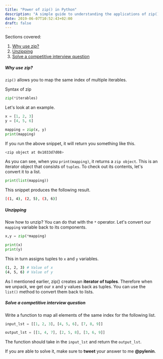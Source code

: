 ```yaml
---
title: "Power of zip() in Python"
description: "A simple guide to understanding the applications of zip() in python"
date: 2019-06-07T10:52:43+02:00
draft: false
---
```


Sections covered:

1. [Why use zip?](#why-use-zip)
2. [Unzipping](#unzipping)
3. [Solve a competitive interview question](#solve-a-competitive-interview-question)

##### Why use zip?

`zip()` allows you to map the same index of multiple iterables.

Syntax of zip
```python
zip(*iterables)
```
Let's look at an example.
```python
x = [1, 2, 3]
y = [4, 5, 6]

mapping = zip(x, y)
print(mapping)
```
If you run the above snippet, it will return you something like this.
```bash
<zip object at 0x1033d7d08>
```

As you can see, when you `print(mapping)`, it returns a `zip object`. This is an iterator object that consists of `tuples`. To check out its contents, let's convert it to a list.
```python
print(list(mapping))
```
This snippet produces the following result.
```bash
[(1, 4), (2, 5), (3, 6)]
```

##### Unzipping
Now how to unzip? You can do that with the `*` operator. Let's convert our `mapping` variable back to its components.
```python
x,y = zip(*mapping)

print(x)
print(y)
```
This in turn assigns tuples to `x` and `y` variables.

```bash
(1, 2, 3) # Value of x
(4, 5, 6) # Value of y
```
As I mentioned earlier, zip() creates an **iterator of tuples**. Therefore when we unpack, we get our x and y values back as tuples. You can use the `list()` method to convert them back to lists.

##### Solve a competitive interview question

Write a function to map all elements of the same index for the following list. 
```python
input_lst = [[1, 2, 3], [4, 5, 6], [7, 8, 9]]

output_lst = [[1, 4, 7], [2, 5, 8], [3, 6, 9]]
```
The function should take in the `input_lst` and return the `output_lst`.

If you are able to solve it, make sure to **tweet** your answer to me **@pylenin**.
